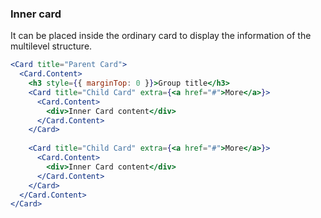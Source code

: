 <demo>

### Inner card

It can be placed inside the ordinary card to display the information of the multilevel structure. 

```jsx live
<Card title="Parent Card">
  <Card.Content>
    <h3 style={{ marginTop: 0 }}>Group title</h3>
    <Card title="Child Card" extra={<a href="#">More</a>}>
      <Card.Content>
        <div>Inner Card content</div>
      </Card.Content>
    </Card>
 
    <Card title="Child Card" extra={<a href="#">More</a>}>
      <Card.Content>
        <div>Inner Card content</div>
      </Card.Content>
    </Card>
  </Card.Content>
</Card>
```

</demo>
